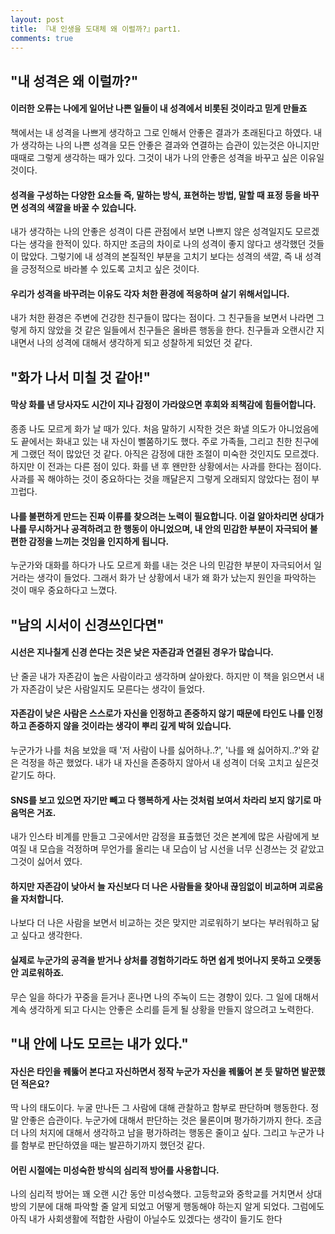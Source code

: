 ```yaml
---
layout: post
title: 『내 인생을 도대체 왜 이럴까?』part1.
comments: true
---
```


## "내 성격은 왜 이럴까?"  
  
#### 이러한 오류는 나에게 일어난 나쁜 일들이 내 성격에서 비롯된 것이라고 믿게 만들죠  
책에서는 내 성격을 나쁘게 생각하고 그로 인해서 안좋은 결과가 초래된다고 하였다. 내가 생각하는 나의 나쁜 성격을 모든 안좋은 결과와 연결하는 습관이 있는것은 아니지만 때때로 그렇게 생각하는 때가 있다. 그것이 내가 나의 안좋은 성격을 바꾸고 싶은 이유일 것이다.

#### 성격을 구성하는 다양한 요소들 즉, 말하는 방식, 표현하는 방법, 말할 때 표정 등을 바꾸면 성격의 색깔을 바꿀 수 있습니다.
내가 생각하는 나의 안좋은 성격이 다른 관점에서 보면 나쁘지 않은 성격일지도 모르겠다는 생각을 한적이 있다. 하지만 조금의 차이로 나의 성격이 좋지 않다고 생각했던 것들이 많았다. 그렇기에 내 성격의 본질적인 부분을 고치기 보다는 성격의 색깔, 즉 내 성격을 긍정적으로 바라볼 수 있도록 고치고 싶은 것이다.

#### 우리가 성격을 바꾸려는 이유도 각자 처한 환경에 적응하며 살기 위해서입니다.
내가 처한 환경은 주변에 건강한 친구들이 많다는 점이다. 그 친구들을 보면서 나라면 그렇게 하지 않았을 것 같은 일들에서 친구들은 올바른 행동을 한다. 친구들과 오랜시간 지내면서 나의 성격에 대해서 생각하게 되고 성찰하게 되었던 것 같다.

## "화가 나서 미칠 것 같아!"

#### 막상 화를 낸 당사자도 시간이 지나 감정이 가라앉으면 후회와 죄책감에 힘들어합니다.
종종 나도 모르게 화가 날 때가 있다. 처음 말하기 시작한 것은 화낼 의도가 아니었음에도 끝에서는 화내고 있는 내 자신이 뻘쭘하기도 했다. 주로 가족들, 그리고 친한 친구에게 그랬던 적이 많았던 것 같다. 아직은 감정에 대한 조절이 미숙한 것인지도 모르겠다. 하지만 이 전과는 다른 점이 있다. 화를 낸 후 왠만한 상황에서는 사과를 한다는 점이다. 사과를 꼭 해야하는 것이 중요하다는 것을 깨달은지 그렇게 오래되지 않았다는 점이 부끄럽다.

#### 나를 불편하게 만드는 진짜 이류를 찾으려는 노력이 필요합니다. 이걸 알아차리면 상대가 나를 무시하거나 공격하려고 한 행동이 아니었으며, 내 안의 민감한 부분이 자극되어 불편한 감정을 느끼는 것임을 인지하게 됩니다.
누군가와 대화를 하다가 나도 모르게 화를 내는 것은 나의 민감한 부분이 자극되어서 일거라는 생각이 들었다. 그래서 화가 난 상황에서 내가 왜 화가 났는지 원인을 파악하는 것이 매우 중요하다고 느꼈다.

## "남의 시서이 신경쓰인다면"

#### 시선은 지나칠게 신경 쓴다는 것은 낮은 자존감과 연결된 경우가 많습니다.
난 줄곧 내가 자존감이 높은 사람이라고 생각하며 살아왔다. 하지만 이 책을 읽으면서 내가 자존감이 낮은 사람일지도 모른다는 생각이 들었다.

#### 자존감이 낮은 사람은 스스로가 자신을 인정하고 존중하지 않기 때문에 타인도 나를 인정하고 존중하지 않을 것이라는 생각이 뿌리 깊게 박혀 있습니다.
누군가가 나를 처음 보았을 때 '저 사람이 나를 싫어하나..?', '나를 왜 싫어하지..?'와 같은 걱정을 하곤 했었다. 내가 내 자신을 존중하지 않아서 내 성격이 더욱 고치고 싶은것 같기도 하다.

#### SNS를 보고 있으면 자기만 빼고 다 행복하게 사는 것처럼 보여서 차라리 보지 않기로 마음먹은 거죠.
내가 인스타 비계를 만들고 그곳에서만 감정을 표출했던 것은 본계에 많은 사람에게 보여질 내 모습을 걱정하며 무언가를 올리는 내 모습이 남 시선을 너무 신경쓰는 것 같았고 그것이 싫어서 였다.

#### 하지만 자존감이 낮아서 늘 자신보다 더 나은 사람들을 찾아내 끊임없이 비교하며 괴로움을 자처합니다.
나보다 더 나은 사람을 보면서 비교하는 것은 맞지만 괴로워하기 보다는 부러워하고 닮고 싶다고 생각한다.

#### 실제로 누군가의 공격을 받거나 상처를 경험하기라도 하면 쉽게 벗어나지 못하고 오랫동안 괴로워하죠.
무슨 일을 하다가 꾸중을 듣거나 혼나면 나의 주눅이 드는 경향이 있다. 그 일에 대해서 계속 생각하게 되고 다시는 안좋은 소리를 듣게 될 상황을 만들지 않으려고 노력한다.

## "내 안에 나도 모르는 내가 있다."

#### 자신은 타인을 꿰뚫어 본다고 자신하면서 정작 누군가 자신을 꿰뚫어 본 듯 말하면 발꾼했던 적은요?
딱 나의 태도이다. 누굴 만나든 그 사람에 대해 관찰하고 함부로 판단하며 행동한다. 정말 안좋은 습관이다. 누군가에 대해서 판단하는 것은 물론이며 평가하기까지 한다. 조금 더 나의 처지에 대해서 생각하고 남을 평가하려는 행동은 줄이고 싶다. 그리고 누군가 나를 함부로 판단하였을 때는 발끈하기까지 했던것 같다.

#### 어린 시절에는 미성숙한 방식의 심리적 방어를 사용합니다.
나의 심리적 방어는 꽤 오랜 시간 동안 미성숙했다. 고등학교와 중학교를 거치면서 상대방의 기분에 대해 파악할 줄 알게 되었고 어떻게 행동해야 하는지 알게 되었다. 그럼에도 아직 내가 사회생활에 적합한 사람이 아닐수도 있겠다는 생각이 들기도 한다